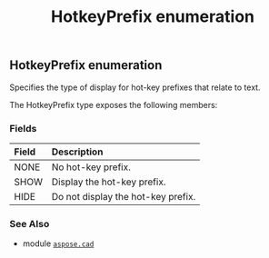 ﻿---
title: HotkeyPrefix enumeration
second_title: Aspose.CAD for Python via .NET API References
description: 
type: docs
weight: 670
url: /python-net/aspose.cad/hotkeyprefix/
is_root: false
---

## HotkeyPrefix enumeration

Specifies the type of display for hot-key prefixes that relate to text.



The HotkeyPrefix type exposes the following members:

### Fields
| Field | Description |
| :- | :- |
| NONE | No hot-key prefix. |
| SHOW | Display the hot-key prefix. |
| HIDE | Do not display the hot-key prefix. |



### See Also
* module [`aspose.cad`](..)
